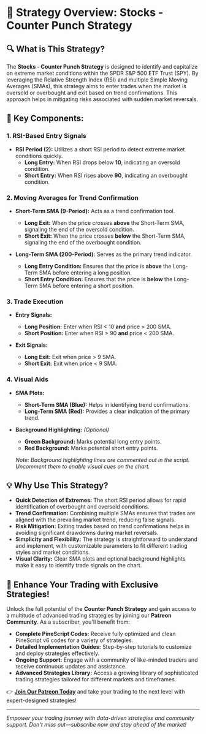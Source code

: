 # 📘 Strategy Overview: Stocks - Counter Punch Strategy

## 🔍 What is This Strategy?

The **Stocks - Counter Punch Strategy** is designed to identify and capitalize on extreme market conditions within the SPDR S&P 500 ETF Trust (SPY). By leveraging the Relative Strength Index (RSI) and multiple Simple Moving Averages (SMAs), this strategy aims to enter trades when the market is oversold or overbought and exit based on trend confirmations. This approach helps in mitigating risks associated with sudden market reversals.

## 🎯 Key Components:

### 1. RSI-Based Entry Signals

- **RSI Period (2):** Utilizes a short RSI period to detect extreme market conditions quickly.
  - **Long Entry:** When RSI drops below **10**, indicating an oversold condition.
  - **Short Entry:** When RSI rises above **90**, indicating an overbought condition.

### 2. Moving Averages for Trend Confirmation

- **Short-Term SMA (9-Period):** Acts as a trend confirmation tool.
  - **Long Exit:** When the price crosses **above** the Short-Term SMA, signaling the end of the oversold condition.
  - **Short Exit:** When the price crosses **below** the Short-Term SMA, signaling the end of the overbought condition.

- **Long-Term SMA (200-Period):** Serves as the primary trend indicator.
  - **Long Entry Condition:** Ensures that the price is **above** the Long-Term SMA before entering a long position.
  - **Short Entry Condition:** Ensures that the price is **below** the Long-Term SMA before entering a short position.

### 3. Trade Execution

- **Entry Signals:**
  - **Long Position:** Enter when RSI < 10 **and** price > 200 SMA.
  - **Short Position:** Enter when RSI > 90 **and** price < 200 SMA.

- **Exit Signals:**
  - **Long Exit:** Exit when price > 9 SMA.
  - **Short Exit:** Exit when price < 9 SMA.

### 4. Visual Aids

- **SMA Plots:**
  - **Short-Term SMA (Blue):** Helps in identifying trend confirmations.
  - **Long-Term SMA (Red):** Provides a clear indication of the primary trend.

- **Background Highlighting:** *(Optional)*
  - **Green Background:** Marks potential long entry points.
  - **Red Background:** Marks potential short entry points.
  
  *Note: Background highlighting lines are commented out in the script. Uncomment them to enable visual cues on the chart.*

## 💡 Why Use This Strategy?

- **Quick Detection of Extremes:** The short RSI period allows for rapid identification of overbought and oversold conditions.
- **Trend Confirmation:** Combining multiple SMAs ensures that trades are aligned with the prevailing market trend, reducing false signals.
- **Risk Mitigation:** Exiting trades based on trend confirmations helps in avoiding significant drawdowns during market reversals.
- **Simplicity and Flexibility:** The strategy is straightforward to understand and implement, with customizable parameters to fit different trading styles and market conditions.
- **Visual Clarity:** Clear SMA plots and optional background highlights make it easy to identify trade signals on the chart.

## 🚀 Enhance Your Trading with Exclusive Strategies!

Unlock the full potential of the **Counter Punch Strategy** and gain access to a multitude of advanced trading strategies by joining our **Patreon Community**. As a subscriber, you'll benefit from:

- **Complete PineScript Codes:** Receive fully optimized and clean PineScript v6 codes for a variety of strategies.
- **Detailed Implementation Guides:** Step-by-step tutorials to customize and deploy strategies effectively.
- **Ongoing Support:** Engage with a community of like-minded traders and receive continuous updates and assistance.
- **Advanced Strategies Library:** Access a growing library of sophisticated trading strategies tailored for different markets and timeframes.

👉 **[Join Our Patreon Today](https://www.patreon.com/LouisLetcher)** and take your trading to the next level with expert-designed strategies!

---

*Empower your trading journey with data-driven strategies and community support. Don't miss out—subscribe now and stay ahead of the market!*
